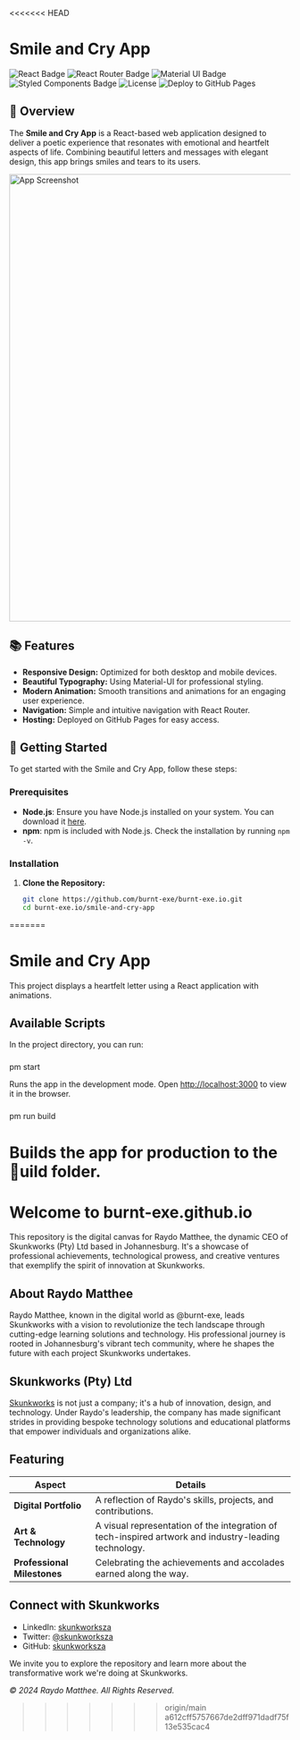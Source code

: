 <<<<<<< HEAD
# Smile and Cry App

![React Badge](https://img.shields.io/badge/React-17.0.2-blue.svg)
![React Router Badge](https://img.shields.io/badge/React%20Router-5.3.4-blue.svg)
![Material UI Badge](https://img.shields.io/badge/Material--UI-4.12.4-blue.svg)
![Styled Components Badge](https://img.shields.io/badge/Styled--Components-5.3.10-db7093.svg)
![License](https://img.shields.io/badge/license-MIT-green.svg)
![Deploy to GitHub Pages](https://img.shields.io/badge/deploy-GitHub%20Pages-blue.svg)

## 🌟 Overview

The **Smile and Cry App** is a React-based web application designed to deliver a poetic experience that resonates with emotional and heartfelt aspects of life. Combining beautiful letters and messages with elegant design, this app brings smiles and tears to its users.

<img src="src/assets/images/screenshot.png" alt="App Screenshot" width="800" />

## 📚 Features

- **Responsive Design:** Optimized for both desktop and mobile devices.
- **Beautiful Typography:** Using Material-UI for professional styling.
- **Modern Animation:** Smooth transitions and animations for an engaging user experience.
- **Navigation:** Simple and intuitive navigation with React Router.
- **Hosting:** Deployed on GitHub Pages for easy access.

## 🚀 Getting Started

To get started with the Smile and Cry App, follow these steps:

### Prerequisites

- **Node.js**: Ensure you have Node.js installed on your system. You can download it [here](https://nodejs.org/).
- **npm**: npm is included with Node.js. Check the installation by running `npm -v`.

### Installation

1. **Clone the Repository:**

   ```bash
   git clone https://github.com/burnt-exe/burnt-exe.io.git
   cd burnt-exe.io/smile-and-cry-app
=======
# Smile and Cry App

This project displays a heartfelt letter using a React application with animations.

## Available Scripts

In the project directory, you can run:

### 
pm start

Runs the app in the development mode.
Open [http://localhost:3000](http://localhost:3000) to view it in the browser.

### 
pm run build

Builds the app for production to the uild folder.
=======
# Welcome to burnt-exe.github.io

This repository is the digital canvas for Raydo Matthee, the dynamic CEO of Skunkworks (Pty) Ltd based in Johannesburg. It's a showcase of professional achievements, technological prowess, and creative ventures that exemplify the spirit of innovation at Skunkworks.

## About Raydo Matthee

Raydo Matthee, known in the digital world as @burnt-exe, leads Skunkworks with a vision to revolutionize the tech landscape through cutting-edge learning solutions and technology. His professional journey is rooted in Johannesburg's vibrant tech community, where he shapes the future with each project Skunkworks undertakes.

## Skunkworks (Pty) Ltd

[Skunkworks](https://www.skunkworks.africa) is not just a company; it's a hub of innovation, design, and technology. Under Raydo's leadership, the company has made significant strides in providing bespoke technology solutions and educational platforms that empower individuals and organizations alike.

## Featuring

| Aspect            | Details                                                                             |
|-------------------|-------------------------------------------------------------------------------------|
| **Digital Portfolio** | A reflection of Raydo's skills, projects, and contributions.                        |
| **Art & Technology**  | A visual representation of the integration of tech-inspired artwork and industry-leading technology. |
| **Professional Milestones** | Celebrating the achievements and accolades earned along the way.                |

## Connect with Skunkworks

- LinkedIn: [skunkworksza](https://linkedin.com/company/skunkworksza)
- Twitter: [@skunkworksza](https://twitter.com/skunkworksza)
- GitHub: [skunkworksza](https://github.com/skunkworksza)

We invite you to explore the repository and learn more about the transformative work we're doing at Skunkworks.

_© 2024 Raydo Matthee. All Rights Reserved._
>>>>>>> origin/main
>>>>>>> a612cff5757667de2dff971dadf75f13e535cac4
